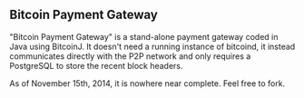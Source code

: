 ## Bitcoin Payment Gateway
"Bitcoin Payment Gateway" is a stand-alone payment gateway coded in Java using BitcoinJ. It doesn't need a running instance of bitcoind, it instead communicates directly with the P2P network and only requires a PostgreSQL to store the recent block headers.

As of November 15th, 2014, it is nowhere near complete. Feel free to fork.

